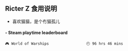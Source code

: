 ## Ricter Z 食用说明
- 喜欢猫猫，是个冇猫孤儿

<!-- steam-box start -->
#### - Steam playtime leaderboard
```text
🎮 World of Warships                 🕘 96 hrs 46 mins
```
<!-- Powered by https://github.com/YouEclipse/steam-box . -->
<!-- steam-box end -->
